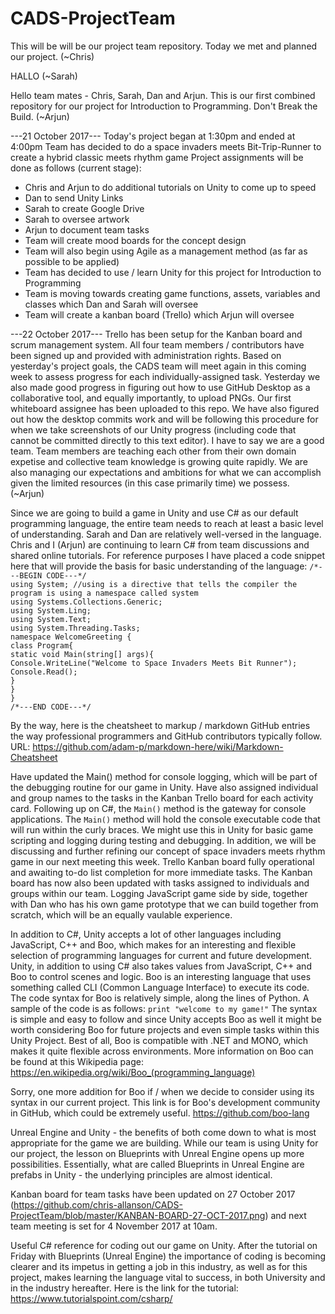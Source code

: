 # CADS-ProjectTeam

This will be will be our project team repository.  Today we met and planned our project. (~Chris)

HALLO (~Sarah)

Hello team mates - Chris, Sarah, Dan and Arjun. This is our first combined repository for our project for Introduction to Programming. Don't Break the Build. (~Arjun)


---21 October 2017---
Today's project began at 1:30pm and ended at 4:00pm
Team has decided to do a space invaders meets Bit-Trip-Runner to create a hybrid classic meets rhythm game
Project assignments will be done as follows (current stage):
- Chris and Arjun to do additional tutorials on Unity to come up to speed
- Dan to send Unity Links
- Sarah to create Google Drive
- Sarah to oversee artwork
- Arjun to document team tasks
- Team will create mood boards for the concept design
- Team will also begin using Agile as a management method (as far as possible to be applied)
- Team has decided to use / learn Unity for this project for Introduction to Programming
- Team is moving towards creating game functions, assets, variables and classes which Dan and Sarah will oversee
- Team will create a kanban board (Trello) which Arjun will oversee


---22 October 2017---
Trello has been setup for the Kanban board and scrum management system. All four team members / contributors have been signed up and provided with administration rights. Based on yesterday's project goals, the CADS team will meet again in this coming week to assess progress for each individually-assigned task. Yesterday we also made good progress in figuring out how to use GitHub Desktop as a collaborative tool, and equally importantly, to upload PNGs. Our first whiteboard assignee has been uploaded to this repo. We have also figured out how the desktop commits work and will be following this procedure for when we take screenshots of our Unity progress (including code that cannot be committed directly to this text editor). I have to say we are  a good team. Team members are teaching each other from their own domain expetise and collective team knowledge is growing quite rapidly. We are also managing our expectations and ambitions for what we can accomplish given the limited resources (in this case primarily time) we possess. (~Arjun)


Since we are going to build a game in Unity and use C# as our default programming language, the entire team needs to reach at least a basic level of understanding. Sarah and Dan are relatively well-versed in the language. Chris and I (Arjun) are continuing to learn C# from team discussions and shared online tutorials. For reference purposes I have placed a code snippet here that will provide the basis for basic understanding of the language:
`/*---BEGIN CODE---*/`<br/>
`using System; //using is a directive that tells the compiler the program is using a namespace called system`<br/>
`using Systems.Collections.Generic;`<br/>
`using System.Ling;`<br/>
`using System.Text;`<br/>
`using System.Threading.Tasks;`<br/>
`namespace WelcomeGreeting {`<br/>
`class Program{`<br/>
`static void Main(string[] args){`<br/>
`Console.WriteLine("Welcome to Space Invaders Meets Bit Runner");`<br/>
`Console.Read();`<br/>
`}`<br/>
`}`<br/>
`}`<br/>
`/*---END CODE---*/`<br/>

By the way, here is the cheatsheet to markup / markdown GitHub entries the way professional programmers and GitHub contributors typically follow. URL: https://github.com/adam-p/markdown-here/wiki/Markdown-Cheatsheet

Have updated the Main() method for console logging, which will be part of the debugging routine for our game in Unity. Have also assigned individual and group names to the tasks in the Kanban Trello board for each activity card. Following up on C#, the `Main()` method is the gateway for console applications. The `Main()` method will hold the console executable code that will run within the curly braces. We might use this in Unity for basic game scripting and logging during testing and debugging. In addition, we will be discussing and further refining our concept of space invaders meets rhythm game in our next meeting this week. Trello Kanban board fully operational and awaiting to-do list completion for more immediate tasks. The Kanban board has now also been updated with tasks assigned to individuals and groups within our team. Logging JavaScript game side by side, together with Dan who has his own game prototype that we can build together from scratch, which will be an equally vaulable experience.

In addition to C#, Unity accepts a lot of other languages including JavaScript, C++ and Boo, which makes for an interesting and flexible selection of programming languages for current and future development. Unity, in addition to using C# also takes values from JavaScript, C++ and Boo to control scenes and logic. Boo is an interesting language that uses something called CLI (Common Language Interface) to execute its code. The code syntax for Boo is relatively simple, along the lines of Python. A sample of the code is as follows: `print "welcome to my game!"` The syntax is simple and easy to follow and since Unity accepts Boo as well it might be worth considering Boo for future projects and even simple tasks within this Unity Project. Best of all, Boo is compatible with .NET and MONO, which makes it quite flexible across environments. More information on Boo can be found at this Wikipedia page: https://en.wikipedia.org/wiki/Boo_(programming_language)

Sorry, one more addition for Boo if / when we decide to consider using its syntax in our current project. This link is for Boo's development community in GitHub, which could be extremely useful. https://github.com/boo-lang

Unreal Engine and Unity - the benefits of both come down to what is most appropriate for the game we are building. While our team is using Unity for our project, the lesson on Blueprints with Unreal Engine opens up more possibilities. Essentially, what are called Blueprints in Unreal Engine are prefabs in Unity - the underlying principles are almost identical.

Kanban board for team tasks have been updated on 27 October 2017 (https://github.com/chris-allanson/CADS-ProjectTeam/blob/master/KANBAN-BOARD-27-OCT-2017.png) and next team meeting is set for 4 November 2017 at 10am.

Useful C# reference for coding out our game on Unity. After the tutorial on Friday with Blueprints (Unreal Engine) the importance of coding is becoming clearer and its impetus in getting a job in this industry, as well as for this project, makes learning the language vital to success, in both University and in the industry hereafter. Here is the link for the tutorial: https://www.tutorialspoint.com/csharp/
